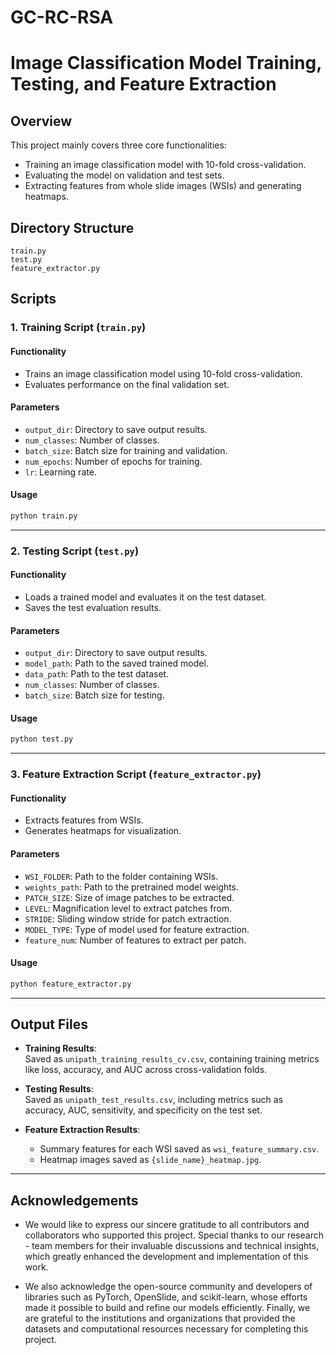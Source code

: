# GC-RC-RSA

# Image Classification Model Training, Testing, and Feature Extraction

## Overview
This project mainly covers three core functionalities:
- Training an image classification model with 10-fold cross-validation.
- Evaluating the model on validation and test sets.
- Extracting features from whole slide images (WSIs) and generating heatmaps.

## Directory Structure
```plaintext
train.py
test.py
feature_extractor.py
```

## Scripts

### 1. Training Script (`train.py`)
#### Functionality
- Trains an image classification model using 10-fold cross-validation.
- Evaluates performance on the final validation set.

#### Parameters
- `output_dir`: Directory to save output results.
- `num_classes`: Number of classes.
- `batch_size`: Batch size for training and validation.
- `num_epochs`: Number of epochs for training.
- `lr`: Learning rate.

#### Usage
```bash
python train.py
```

---

### 2. Testing Script (`test.py`)
#### Functionality
- Loads a trained model and evaluates it on the test dataset.
- Saves the test evaluation results.

#### Parameters
- `output_dir`: Directory to save output results.
- `model_path`: Path to the saved trained model.
- `data_path`: Path to the test dataset.
- `num_classes`: Number of classes.
- `batch_size`: Batch size for testing.

#### Usage
```bash
python test.py
```

---

### 3. Feature Extraction Script (`feature_extractor.py`)
#### Functionality
- Extracts features from WSIs.
- Generates heatmaps for visualization.

#### Parameters
- `WSI_FOLDER`: Path to the folder containing WSIs.
- `weights_path`: Path to the pretrained model weights.
- `PATCH_SIZE`: Size of image patches to be extracted.
- `LEVEL`: Magnification level to extract patches from.
- `STRIDE`: Sliding window stride for patch extraction.
- `MODEL_TYPE`: Type of model used for feature extraction.
- `feature_num`: Number of features to extract per patch.

#### Usage
```bash
python feature_extractor.py
```

---

## Output Files

- **Training Results**:  
  Saved as `unipath_training_results_cv.csv`, containing training metrics like loss, accuracy, and AUC across cross-validation folds.

- **Testing Results**:  
  Saved as `unipath_test_results.csv`, including metrics such as accuracy, AUC, sensitivity, and specificity on the test set.

- **Feature Extraction Results**:  
  - Summary features for each WSI saved as `wsi_feature_summary.csv`.
  - Heatmap images saved as `{slide_name}_heatmap.jpg`.

---
## Acknowledgements
 - We would like to express our sincere gratitude to all contributors and collaborators who supported this project. Special thanks to our research  - team members for their invaluable discussions and technical insights, which greatly enhanced the development and implementation of this work.

 - We also acknowledge the open-source community and developers of libraries such as PyTorch, OpenSlide, and scikit-learn, whose efforts made it possible to build and refine our models efficiently. Finally, we are grateful to the institutions and organizations that provided the datasets and computational resources necessary for completing this project.
